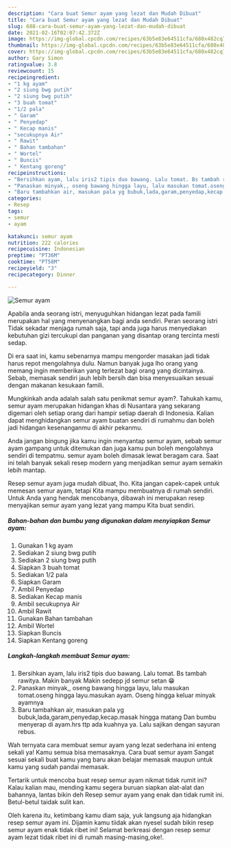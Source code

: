 ```yaml
---
description: "Cara buat Semur ayam yang lezat dan Mudah Dibuat"
title: "Cara buat Semur ayam yang lezat dan Mudah Dibuat"
slug: 688-cara-buat-semur-ayam-yang-lezat-dan-mudah-dibuat
date: 2021-02-16T02:07:42.372Z
image: https://img-global.cpcdn.com/recipes/63b5e83e64511cfa/680x482cq70/semur-ayam-foto-resep-utama.jpg
thumbnail: https://img-global.cpcdn.com/recipes/63b5e83e64511cfa/680x482cq70/semur-ayam-foto-resep-utama.jpg
cover: https://img-global.cpcdn.com/recipes/63b5e83e64511cfa/680x482cq70/semur-ayam-foto-resep-utama.jpg
author: Gary Simon
ratingvalue: 3.8
reviewcount: 15
recipeingredient:
- "1 kg ayam"
- "2 siung bwg putih"
- "2 siung bwg putih"
- "3 buah tomat"
- "1/2 pala"
- " Garam"
- " Penyedap"
- " Kecap manis"
- "secukupnya Air"
- " Rawit"
- " Bahan tambahan"
- " Wortel"
- " Buncis"
- " Kentang goreng"
recipeinstructions:
- "Bersihkan ayam, lalu iris2 tipis duo bawang. Lalu tomat. Bs tambah rawitya. Makin banyak Makin sedepp jd semur setan 😁"
- "Panaskan minyak,, oseng bawang hingga layu, lalu masukan tomat.oseng hingga layu.masukan ayam. Oseng hingga keluar minyak ayamnya"
- "Baru tambahkan air, masukan pala yg bubuk,lada,garam,penyedap,kecap.masak hingga matang Dan bumbu menyerap di ayam.hrs ttp ada kuahnya ya. Lalu sajikan dengan sayuran rebus."
categories:
- Resep
tags:
- semur
- ayam

katakunci: semur ayam 
nutrition: 222 calories
recipecuisine: Indonesian
preptime: "PT36M"
cooktime: "PT58M"
recipeyield: "3"
recipecategory: Dinner

---
```



![Semur ayam](https://img-global.cpcdn.com/recipes/63b5e83e64511cfa/680x482cq70/semur-ayam-foto-resep-utama.jpg)

Apabila anda seorang istri, menyuguhkan hidangan lezat pada famili merupakan hal yang menyenangkan bagi anda sendiri. Peran seorang istri Tidak sekadar menjaga rumah saja, tapi anda juga harus menyediakan kebutuhan gizi tercukupi dan panganan yang disantap orang tercinta mesti sedap.

Di era  saat ini, kamu sebenarnya mampu mengorder masakan jadi tidak harus repot mengolahnya dulu. Namun banyak juga lho orang yang memang ingin memberikan yang terlezat bagi orang yang dicintainya. Sebab, memasak sendiri jauh lebih bersih dan bisa menyesuaikan sesuai dengan makanan kesukaan famili. 



Mungkinkah anda adalah salah satu penikmat semur ayam?. Tahukah kamu, semur ayam merupakan hidangan khas di Nusantara yang sekarang digemari oleh setiap orang dari hampir setiap daerah di Indonesia. Kalian dapat menghidangkan semur ayam buatan sendiri di rumahmu dan boleh jadi hidangan kesenanganmu di akhir pekanmu.

Anda jangan bingung jika kamu ingin menyantap semur ayam, sebab semur ayam gampang untuk ditemukan dan juga kamu pun boleh mengolahnya sendiri di tempatmu. semur ayam boleh dimasak lewat beragam cara. Saat ini telah banyak sekali resep modern yang menjadikan semur ayam semakin lebih mantap.

Resep semur ayam juga mudah dibuat, lho. Kita jangan capek-capek untuk memesan semur ayam, tetapi Kita mampu membuatnya di rumah sendiri. Untuk Anda yang hendak mencobanya, dibawah ini merupakan resep menyajikan semur ayam yang lezat yang mampu Kita buat sendiri.

<!--inarticleads1-->

##### Bahan-bahan dan bumbu yang digunakan dalam menyiapkan Semur ayam:

1. Gunakan 1 kg ayam
1. Sediakan 2 siung bwg putih
1. Sediakan 2 siung bwg putih
1. Siapkan 3 buah tomat
1. Sediakan 1/2 pala
1. Siapkan  Garam
1. Ambil  Penyedap
1. Sediakan  Kecap manis
1. Ambil secukupnya Air
1. Ambil  Rawit
1. Gunakan  Bahan tambahan
1. Ambil  Wortel
1. Siapkan  Buncis
1. Siapkan  Kentang goreng




<!--inarticleads2-->

##### Langkah-langkah membuat Semur ayam:

1. Bersihkan ayam, lalu iris2 tipis duo bawang. Lalu tomat. Bs tambah rawitya. Makin banyak Makin sedepp jd semur setan 😁
1. Panaskan minyak,, oseng bawang hingga layu, lalu masukan tomat.oseng hingga layu.masukan ayam. Oseng hingga keluar minyak ayamnya
1. Baru tambahkan air, masukan pala yg bubuk,lada,garam,penyedap,kecap.masak hingga matang Dan bumbu menyerap di ayam.hrs ttp ada kuahnya ya. Lalu sajikan dengan sayuran rebus.




Wah ternyata cara membuat semur ayam yang lezat sederhana ini enteng sekali ya! Kamu semua bisa memasaknya. Cara buat semur ayam Sangat sesuai sekali buat kamu yang baru akan belajar memasak maupun untuk kamu yang sudah pandai memasak.

Tertarik untuk mencoba buat resep semur ayam nikmat tidak rumit ini? Kalau kalian mau, mending kamu segera buruan siapkan alat-alat dan bahannya, lantas bikin deh Resep semur ayam yang enak dan tidak rumit ini. Betul-betul taidak sulit kan. 

Oleh karena itu, ketimbang kamu diam saja, yuk langsung aja hidangkan resep semur ayam ini. Dijamin kamu tiidak akan nyesel sudah bikin resep semur ayam enak tidak ribet ini! Selamat berkreasi dengan resep semur ayam lezat tidak ribet ini di rumah masing-masing,oke!.

